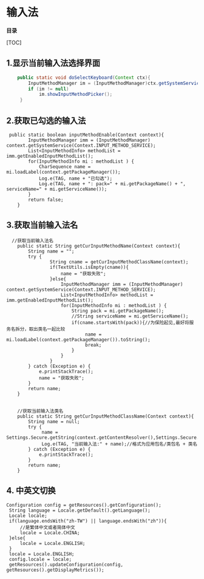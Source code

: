 ﻿# 输入法

**目录** 

[TOC]

## 1.显示当前输入法选择界面
```Java
	public static void doSelectKeyboard(Context ctx){
		InputMethodManager im = (InputMethodManager)ctx.getSystemService(Context.INPUT_METHOD_SERVICE);
		if (im != null)
			im.showInputMethodPicker();
	 }
```
	 
## 2.获取已勾选的输入法
	 public static boolean inputMethodEnable(Context context){
	    	InputMethodManager imm = (InputMethodManager) context.getSystemService(Context.INPUT_METHOD_SERVICE);
	    	List<InputMethodInfo> methodList = imm.getEnabledInputMethodList();
	    	for(InputMethodInfo mi : methodList ) {
	    	    CharSequence name = mi.loadLabel(context.getPackageManager());
				Log.e(TAG, name + "已勾选");
				Log.e(TAG, name + ": pack=" + mi.getPackageName() + ", serviceName=" + mi.getServiceName());
	    	}
	    	return false;
	    }

## 3.获取当前输入法名
	  //获取当前输入法名
	    public static String getCurInputMethodName(Context context){
	    	String name = "";
	    	try {
		    		String cname = getCurInputMethodClassName(context);
		    		if(TextUtils.isEmpty(cname)){
		    			name = "获取失败";
		    		}else{
			    		InputMethodManager imm = (InputMethodManager) context.getSystemService(Context.INPUT_METHOD_SERVICE);
				    	List<InputMethodInfo> methodList = imm.getEnabledInputMethodList();
				    	for(InputMethodInfo mi : methodList ) {
				    		String pack = mi.getPackageName();
				    		//String serviceName = mi.getServiceName();
				    		if(cname.startsWith(pack)){//为保险起见,最好将服务名拆分，取出类名一起比较
				    			 name = mi.loadLabel(context.getPackageManager()).toString();
				    			 break;
				    		}
				    	}
		    		}
			} catch (Exception e) {
				e.printStackTrace();
				name = "获取失败";
			}
	    	return name;
	    }
	    
	    
	    //获取当前输入法类名
	    public static String getCurInputMethodClassName(Context context){
	    	String name = null;
	    	try {
	    		 name = Settings.Secure.getString(context.getContentResolver(),Settings.Secure.DEFAULT_INPUT_METHOD);
	    		 Log.e(TAG, "当前输入法:" + name);//格式为应用包名/类包名 + 类名
	    	} catch (Exception e) {
				e.printStackTrace();
			}
	    	return name;
	    }


## 4. 中英文切换
```
Configuration config = getResources().getConfiguration();
 String language = Locale.getDefault().getLanguage();  
 Locale locale;
 if(language.endsWith("zh-TW") || language.endsWith("zh")){
	 //是繁体中文或者简体中文
	 locale = Locale.CHINA;
 }else{
	 locale = Locale.ENGLISH;
 }
 locale = Locale.ENGLISH;
 config.locale = locale;
 getResources().updateConfiguration(config, getResources().getDisplayMetrics());
```

